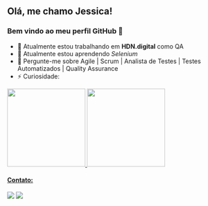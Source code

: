 ## Olá, me chamo Jessica! 
### Bem vindo ao meu perfil GitHub 👋

- 🔭 Atualmente estou trabalhando em **HDN.digital** como QA
- 🌱 Atualmente estou aprendendo *Selenium*
- 💬 Pergunte-me sobre Agile | Scrum | Analista de Testes | Testes Automatizados | Quality Assurance
- ⚡ Curiosidade:
<div>
<a href="https://github.com/jessica-martins">
<img height="180em" src="https://github-readme-stats.vercel.app/api/top-langs/?username=jessica-martins&layout=compact&langs_count=7&theme=cobalt"/>
<img height="180em" src="https://github-readme-stats.vercel.app/api?username=jessica-martins&show_icons=true&theme=cobalt&include_all_commits=true&count_private=true"/>
</div>
  

#### Contato: 
<a href="https://www.linkedin.com/in/jessica-alice-martins/" target="_blank"><img src="https://img.shields.io/badge/-LinkedIn-%230077B5?style=for-the-badge&logo=linkedin&logoColor=white" target="_blank"></a>
<a href = "mailto:jessicalice.sp@gmail.com"><img src="https://img.shields.io/badge/Gmail-D14836?style=for-the-badge&logo=gmail&logoColor=white" target="_blank"></a>
